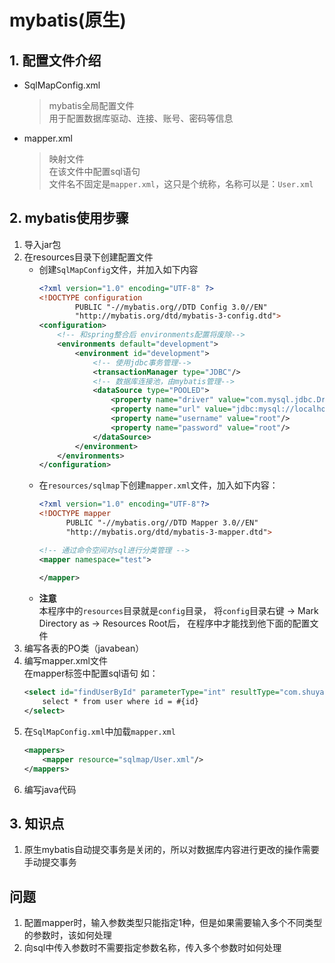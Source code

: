 # mybatis(原生)
## 1. 配置文件介绍
+ SqlMapConfig.xml<br/>
   >mybatis全局配置文件<br/>
    用于配置数据库驱动、连接、账号、密码等信息
   
+ mapper.xml<br/>
   >映射文件<br/>
    在该文件中配置sql语句<br/>
    文件名不固定是`mapper.xml`，这只是个统称，名称可以是：`User.xml`
    
## 2. mybatis使用步骤
1. 导入jar包
2. 在resources目录下创建配置文件<br/>
    + 创建`SqlMapConfig`文件，并加入如下内容
        ```xml
        <?xml version="1.0" encoding="UTF-8" ?>
        <!DOCTYPE configuration
                PUBLIC "-//mybatis.org//DTD Config 3.0//EN"
                "http://mybatis.org/dtd/mybatis-3-config.dtd">
        <configuration>
            <!-- 和spring整合后 environments配置将废除-->
            <environments default="development">
                <environment id="development">
                    <!-- 使用jdbc事务管理-->
                    <transactionManager type="JDBC"/>
                    <!-- 数据库连接池，由mybatis管理-->
                    <dataSource type="POOLED">
                        <property name="driver" value="com.mysql.jdbc.Driver"/>
                        <property name="url" value="jdbc:mysql://localhost:3306/test1?characterEncoding=utf-8"/>
                        <property name="username" value="root"/>
                        <property name="password" value="root"/>
                    </dataSource>
                </environment>
            </environments>
        </configuration>
        ```
    + 在`resources/sqlmap`下创建`mapper.xml`文件，加入如下内容：
        ```xml
        <?xml version="1.0" encoding="UTF-8"?>
        <!DOCTYPE mapper
              PUBLIC "-//mybatis.org//DTD Mapper 3.0//EN"
              "http://mybatis.org/dtd/mybatis-3-mapper.dtd">
        
        <!-- 通过命令空间对sql进行分类管理 -->
        <mapper namespace="test">
          
        </mapper>
        ```
    + __注意__<br/>
        本程序中的`resources`目录就是`config`目录，
        将`config`目录右键 -> Mark Directory as -> Resources Root后，
        在程序中才能找到他下面的配置文件
3. 编写各表的PO类（javabean）
4. 编写mapper.xml文件<br/>
    在mapper标签中配置sql语句
    如：
    ```xml
    <select id="findUserById" parameterType="int" resultType="com.shuyan.po.User">
        select * from user where id = #{id}
    </select>
    ```
5. 在`SqlMapConfig.xml`中加载`mapper.xml`
    ```xml
    <mappers>
        <mapper resource="sqlmap/User.xml"/>
    </mappers>
    ```
6. 编写java代码<br/>
## 3. 知识点
1. 原生mybatis自动提交事务是关闭的，所以对数据库内容进行更改的操作需要手动提交事务

## 问题
1. 配置mapper时，输入参数类型只能指定1种，但是如果需要输入多个不同类型的参数时，该如何处理
2. 向sql中传入参数时不需要指定参数名称，传入多个参数时如何处理


